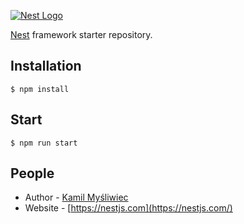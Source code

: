 [![Nest Logo](https://kamilmysliwiec.com/public/nest-logo.png)](https://nestjs.com/)

[Nest](https://github.com/kamilmysliwiec/nest) framework starter repository. 

## Installation

```
$ npm install
```

## Start

```
$ npm run start
```

## People

- Author - [Kamil Myśliwiec](https://kamilmysliwiec.com)
- Website - [https://nestjs.com](https://nestjs.com/)
